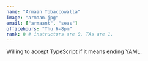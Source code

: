 ```yaml
---
name: "Armaan Tobaccowalla"
image: "armaan.jpg"
email: ["armaant", "seas"]
officehours: "Thu 6-8pm"
rank: 0 # instructors are 0, TAs are 1.
---
```

Willing to accept TypeScript if it means ending YAML.
